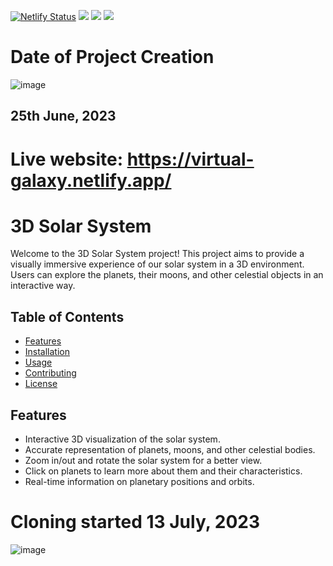[![Netlify Status](https://api.netlify.com/api/v1/badges/6bb56a2c-b5ca-461c-91e7-d6f3c2a61268/deploy-status)](https://app.netlify.com/sites/virtual-galaxy/deploys)
<img src="https://t.bkit.co/w_64bed145dbeb7.gif" />
<img src="https://img.shields.io/github/forks/Git21221/IBMSkillsBuild?style=for-the-badge" />
<img src="https://img.shields.io/github/repo-size/Git21221/IBMSkillsBuild?style=for-the-badge" />
# Date of Project Creation
![image](https://github.com/Git21221/IBMSkillsBuild/assets/101005577/486122bf-8045-4820-8753-a0ed3db84ef4)
## 25th June, 2023

# Live website: https://virtual-galaxy.netlify.app/

# 3D Solar System

Welcome to the 3D Solar System project! This project aims to provide a visually immersive experience of our solar system in a 3D environment. Users can explore the planets, their moons, and other celestial objects in an interactive way.

## Table of Contents

- [Features](#features)
- [Installation](#installation)
- [Usage](#usage)
- [Contributing](#contributing)
- [License](#license)

## Features

- Interactive 3D visualization of the solar system.
- Accurate representation of planets, moons, and other celestial bodies.
- Zoom in/out and rotate the solar system for a better view.
- Click on planets to learn more about them and their characteristics.
- Real-time information on planetary positions and orbits.


# Cloning started 13 July, 2023
![image](https://github.com/Git21221/IBMSkillsBuild/assets/101005577/3e4a6e5e-64de-4d76-9e78-3a078c7d6d5e)
